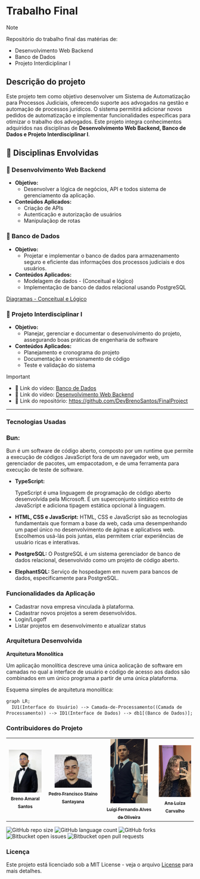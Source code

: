 # Trabalho Final

> [!NOTE]
> Repositório do trabalho final das matérias de:
>
> - Desenvolvimento Web Backend
> - Banco de Dados
> - Projeto Interdiciplinar I

## Descrição do projeto

Este projeto tem como objetivo desenvolver um Sistema de Automatização para Processos Judiciais, oferecendo suporte aos advogados na gestão e automação de processos jurídicos. O sistema permitirá adicionar novos pedidos de automatização e implementar funcionalidades específicas para otimizar o trabalho dos advogados. Este projeto integra conhecimentos adquiridos nas disciplinas de **Desenvolvimento Web Backend, Banco de Dados e Projeto Interdisciplinar I**.

## 📒 Disciplinas Envolvidas

### 🔸 Desenvolvimento Web Backend

- **Objetivo:**
  - Desenvolver a lógica de negócios, API e todos sistema de gerenciamento da aplicação.
- **Conteúdos Aplicados:**
  - Criação de APIs
  - Autenticação e autorização de usuários
  - Manipulaçãop de rotas

### 🔸 Banco de Dados

- **Objetivo:**
  - Projetar e implementar o banco de dados para armazenamento seguro e eficiente das informações dos processos judiciais e dos usuários.
- **Conteúdos Aplicados:**
  - Modelagem de dados - (Conceitual e lógico)
  - Implementação de banco de dados relacional usando PostgreSQL

[Diagramas - Conceitual e Lógico](./docs/diagramas-db/)

### 🔸 Projeto Interdisciplinar I

- **Objetivo:**
  - Planejar, gerenciar e documentar o desenvolvimento do projeto, assegurando boas práticas de engenharia de software
- **Conteúdos Aplicados:**
  - Planejamento e cronograma do projeto
  - Documentação e versionamento de código
  - Teste e validação do sistema

> [!IMPORTANT]
> 
> - 🔗 Link do vídeo: [Banco de Dados](https://teste.com)
> - 🔗 Link do vídeo: [Desenvolvimento Web Backend](https://teste.com)
> - 🔗 Link do repositório: <https://github.com/DevBrenoSantos/FinalProject>

---

### Tecnologias Usadas

### Bun:

Bun é um software de código aberto, composto por um runtime que permite a execução de códigos JavaScript fora de um navegador web, um gerenciador de pacotes, um empacotadom, e de uma ferramenta para execução de teste de software.
- **TypeScript:**
  
  TypeScript é uma linguagem de programação de código aberto desenvolvida pela Microsoft. É um superconjunto sintático estrito de JavaScript e adiciona tipagem estática opcional à linguagem.
- **HTML, CSS e JavaScript:**
  HTML, CSS e JavaScript são as tecnologias fundamentais que formam a base da web, cada uma desempenhando um papel único no desenvolvimento de áginas e aplicativos web. Escolhemos usá-lás pois juntas, elas permitem criar experiências de usuário ricas e interativas.
- **PostgreSQL:**
  O PostgreSQL é um sistema gerenciador de banco de dados relacional, desenvolvido como um projeto de código aberto.
- **ElephantSQL:**
  Serviço de hospedagem em nuvem para bancos de dados, especificamente para PostgreSQL.

### Funcionalidades da Aplicação

- Cadastrar nova empresa vinculada à plataforma.
- Cadastrar novos projetos a serem desenvolvidos.
- Login/Logoff
- Listar projetos em desenvolvimento e atualizar status

### Arquitetura Desenvolvida

**Arquitetura Monolítica**

Um aplicação monolítica descreve uma única aolicação de software em camadas no qual a interface de usuário e código de acesso aos dados são combinados em um único programa a partir de uma única plataforma.

Esquema simples de arquitetura monolítica:

```mermaid
graph LR;
  IU1(Interface do Usuário) --> Camada-de-Processamento((Camada de Processamento)) --> ID1(Interface de Dados) --> db1[(Banco de Dados)];
```

### Contribuidores do Projeto

<table>
  <tr>
    <td align="center">
      <a href="https://github.com/DevBrenoSantos" title="Github">
        <img src="/docs/images/BrenoAmaral.jpg" width="100px;" alt="Foto do Breno Amaral"/><br>
        <sub>
          <b>Breno Amaral Santos</b>
        </sub>
      </a>
    </td>
    <td align="center">
      <a href="#" title="Github">
        <img src="/docs/images/PedroFrancisco.jpg" width="100px;" alt="Foto do Pedro Francisco"/><br>
        <sub>
          <b>Pedro Francisco Staino Santayana</b>
        </sub>
      </a>
    </td>
    <td align="center">
      <a href="#" title="Github">
        <img src="/docs/images/LuigiFernando.PNG" width="100px;" alt="Foto do Luigi Fernando"/><br>
        <sub>
          <b>Luigi Fernando Alves de Oliveira</b>
        </sub>
      </a>
    </td>
    <td align="center">
      <a href="#" title="Github">
        <img src="/docs/images/AnaLuiza.jpeg" width="100px;" alt="Foto da Ana Luiza"/><br>
        <sub>
          <b>Ana Luiza Carvalho</b>
        </sub>
      </a>
    </td>
  </tr>
</table>

![GitHub repo size](https://img.shields.io/github/repo-size/DevBrenoSantos/final-project?style=for-the-badge)
![GitHub language count](https://img.shields.io/github/languages/count/DevBrenoSantos/final-project?style=for-the-badge)
![GitHub forks](https://img.shields.io/github/forks/DevBrenoSantos/final-project?style=for-the-badge)
![Bitbucket open issues](https://img.shields.io/bitbucket/issues/DevBrenoSantos/final-project?style=for-the-badge)
![Bitbucket open pull requests](https://img.shields.io/bitbucket/pr-raw/DevBrenoSantos/final-project?style=for-the-badge)

### Licença

Este projeto está licenciado sob a MIT License - veja o arquivo [License](/LICENSE.txt) para mais detalhes.
